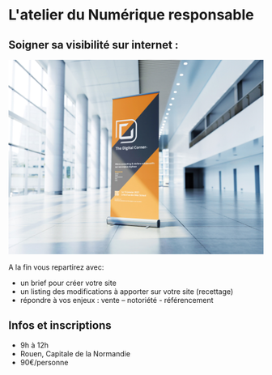 # L'atelier du Numérique responsable

## Soigner sa visibilité sur internet :

![Digital Corner](affiche_782444.jpg)

A la fin vous repartirez avec:

- un brief pour créer votre site
- un listing des modifications à apporter sur votre site (recettage)
- répondre à vos enjeux : vente – notoriété - référencement

## Infos et inscriptions

- 9h à 12h
- Rouen, Capitale de la Normandie
- 90€/personne

